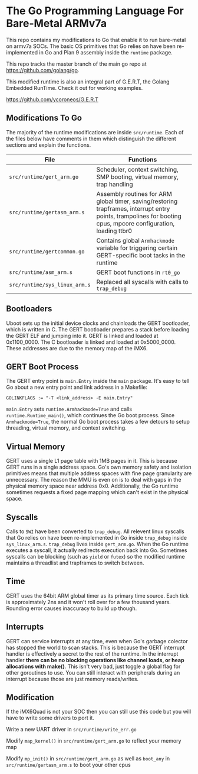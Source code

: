 # The Go Programming Language For Bare-Metal ARMv7a

This repo contains my modifications to Go that enable it
to run bare-metal on armv7a SOCs. The basic OS primitives that
Go relies on have been re-implemented in Go and Plan 9 assembly
inside the `runtime` package.

This repo tracks the master branch of the main go repo at https://github.com/golang/go.

This modified runtime is also an integral part of G.E.R.T,
the Golang Embedded RunTime. Check it out for working examples.

https://github.com/ycoroneos/G.E.R.T

## Modifications To Go

The majority of the runtime modifications are inside `src/runtime`.
Each of the files below have comments in them which distinguish the
different sections and explain the functions.

  |File | Functions |
  |----------|----------|
  |`src/runtime/gert_arm.go`| Scheduler, context switching, SMP booting, virtual memory, trap handling|
  |`src/runtime/gertasm_arm.s`| Assembly routines for ARM global timer, saving/restoring trapframes, interrupt entry points, trampolines for booting cpus, mpcore configuration, loading ttbr0|
  |`src/runtime/gertcommon.go`| Contains global `Armhackmode` variable for triggering certain GERT-specific boot tasks in the runtime|
  |`src/runtime/asm_arm.s`| GERT boot functions in `rt0_go` |
  |`src/runtime/sys_linux_arm.s`| Replaced all syscalls with calls to `trap_debug` |

## Bootloaders

Uboot sets up the initial device clocks and chainloads the GERT
bootloader, which is written in C. The GERT bootloader prepares a stack before
loading the GERT ELF and jumping into it. GERT is linked and loaded
at 0x1100\_0000. The C bootloader is linked and loaded at 0x5000\_0000.
These addresses are due to the memory map of the iMX6.

## GERT Boot Process

The GERT entry point is `main.Entry` inside the `main` package.
It's easy to tell Go about a new entry point and link
address in a Makefile:
```
GOLINKFLAGS := "-T <link_address> -E main.Entry"
```

`main.Entry` sets `runtime.Armhackmode=True` and calls `runtime.Runtime_main()`, which continues
the Go boot process. Since `Armhackmode=True`, the normal Go boot
process takes a few detours to setup threading, virtual memory, and
context switching.

## Virtual Memory

GERT uses a single L1 page table with 1MB pages in it. This is because
GERT runs in a single address space. Go's own memory safety and
isolation primitives means that multiple address spaces with fine page
granularity are unnecessary. The reason the MMU is even on
is to deal with gaps in the physical memory space near address 0x0.
Additionally, the Go runtime sometimes requests a fixed page mapping
which can't exist in the physical space.

## Syscalls

Calls to `SWI` have been converted to `trap_debug`. All
relevent linux syscalls that Go relies on have been re-implemented in Go
inside `trap_debug` inside `sys_linux_arm.s`. `trap_debug` lives inside `gert_arm.go`. When the Go runtime
executes a syscall, it actually redirects execution back into Go.
Sometimes syscalls can be blocking (such as `yield` or `futex`) so
the modified runtime maintains a threadlist and trapframes to switch between.

## Time

GERT uses the 64bit ARM global timer as its primary time source. Each
tick is approximately 2ns and it won't roll over for a few thousand
years. Rounding error causes inaccuracy to build up though.

## Interrupts

GERT can service interrupts at any time, even when Go's garbage colector
has stopped the world to scan stacks. This is because the GERT interrupt
handler is effectively a secret to the rest of the runtime. In the
interrupt handler **there can be no blocking operations like channel
loads, or heap allocations with make()**. This isn't very bad, just toggle
a global flag for other goroutines to use. You can still interact with
peripherals during an interrupt because those are just memory
reads/writes.

## Modification
If the iMX6Quad is not your SOC then you can still use this code but you
will have to write some drivers to port it.

Write a new UART driver in `src/runtime/write_err.go`

Modify `map_kernel()` in `src/runtime/gert_arm.go` to reflect your memory map

Modify `mp_init()` in `src/runtime/gert_arm.go` as well as
`boot_any` in `src/runtime/gertasm_arm.s` to boot your other cpus

